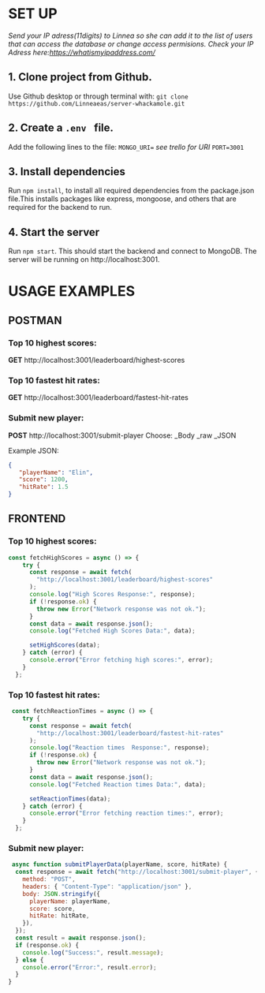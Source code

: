 # SET UP

_Send your IP adress(11digits) to Linnea so she can add it to the list of users that can access the database or change access permisions. Check your IP Adress here:https://whatismyipaddress.com/_

## 1. Clone project from Github.

Use Github desktop or through terminal with:
`git clone https://github.com/Linneaeas/server-whackamole.git `

## 2. Create a `.env ` file.

Add the following lines to the file:
`MONGO_URI=` _see trello for URI_
`PORT=3001`

## 3. Install dependencies

Run `npm install`, to install all required dependencies from the package.json file.This installs packages like express, mongoose, and others that are required for the backend to run.

## 4. Start the server

Run `npm start`. This should start the backend and connect to MongoDB. The server will be running on http://localhost:3001.

# USAGE EXAMPLES

## POSTMAN

### Top 10 highest scores:

**GET** http://localhost:3001/leaderboard/highest-scores

### Top 10 fastest hit rates:

**GET** http://localhost:3001/leaderboard/fastest-hit-rates

### Submit new player:

**POST** http://localhost:3001/submit-player
Choose:
\_Body
\_raw
\_JSON

Example JSON:

```json
{
   "playerName": "Elin",
   "score": 1200,
   "hitRate": 1.5
}
```

## FRONTEND

### Top 10 highest scores:

```javascript
const fetchHighScores = async () => {
    try {
      const response = await fetch(
        "http://localhost:3001/leaderboard/highest-scores"
      );
      console.log("High Scores Response:", response);
      if (!response.ok) {
        throw new Error("Network response was not ok.");
      }
      const data = await response.json();
      console.log("Fetched High Scores Data:", data);

      setHighScores(data);
    } catch (error) {
      console.error("Error fetching high scores:", error);
    }
  };
```

### Top 10 fastest hit rates:

```javascript
 const fetchReactionTimes = async () => {
    try {
      const response = await fetch(
        "http://localhost:3001/leaderboard/fastest-hit-rates"
      );
      console.log("Reaction times  Response:", response);
      if (!response.ok) {
        throw new Error("Network response was not ok.");
      }
      const data = await response.json();
      console.log("Fetched Reaction times Data:", data);

      setReactionTimes(data);
    } catch (error) {
      console.error("Error fetching reaction times:", error);
    }
  };

```

### Submit new player:

```javascript
 async function submitPlayerData(playerName, score, hitRate) {
  const response = await fetch("http://localhost:3001/submit-player", {
    method: "POST",
    headers: { "Content-Type": "application/json" },
    body: JSON.stringify({
      playerName: playerName,
      score: score,
      hitRate: hitRate,
    }),
  });
  const result = await response.json();
  if (response.ok) {
    console.log("Success:", result.message);
  } else {
    console.error("Error:", result.error);
  }
}
```
